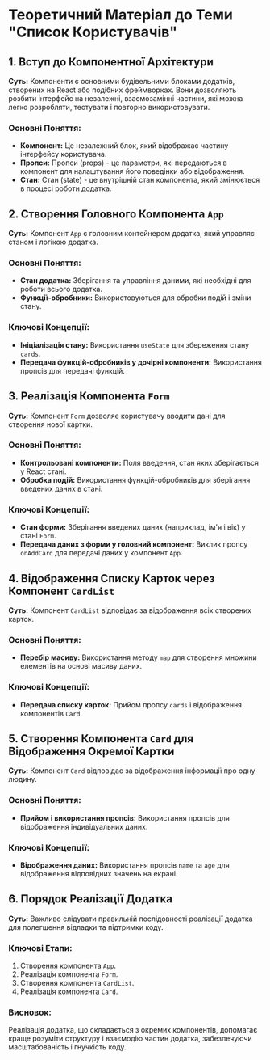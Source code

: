 # Теоретичний Матеріал до Теми "Список Користувачів"

## 1. Вступ до Компонентної Архітектури

**Суть:** Компоненти є основними будівельними блоками додатків, створених на React або подібних фреймворках. Вони дозволяють розбити інтерфейс на незалежні, взаємозамінні частини, які можна легко розробляти, тестувати і повторно використовувати.

### Основні Поняття:

- **Компонент:** Це незалежний блок, який відображає частину інтерфейсу користувача.
- **Пропси:** Пропси (props) - це параметри, які передаються в компонент для налаштування його поведінки або відображення.
- **Стан:** Стан (state) - це внутрішній стан компонента, який змінюється в процесі роботи додатка.

## 2. Створення Головного Компонента `App`

**Суть:** Компонент `App` є головним контейнером додатка, який управляє станом і логікою додатка.

### Основні Поняття:

- **Стан додатка:** Зберігання та управління даними, які необхідні для роботи всього додатка.
- **Функції-обробники:** Використовуються для обробки подій і зміни стану.

### Ключові Концепції:

- **Ініціалізація стану:** Використання `useState` для збереження стану `cards`.
- **Передача функцій-обробників у дочірні компоненти:** Використання пропсів для передачі функцій.

## 3. Реалізація Компонента `Form`

**Суть:** Компонент `Form` дозволяє користувачу вводити дані для створення нової картки.

### Основні Поняття:

- **Контрольовані компоненти:** Поля введення, стан яких зберігається у React стані.
- **Обробка подій:** Використання функцій-обробників для зберігання введених даних в стані.

### Ключові Концепції:

- **Стан форми:** Зберігання введених даних (наприклад, ім'я і вік) у стані `Form`.
- **Передача даних з форми у головний компонент:** Виклик пропсу `onAddCard` для передачі даних у компонент `App`.

## 4. Відображення Списку Карток через Компонент `CardList`

**Суть:** Компонент `CardList` відповідає за відображення всіх створених карток.

### Основні Поняття:

- **Перебір масиву:** Використання методу `map` для створення множини елементів на основі масиву даних.

### Ключові Концепції:

- **Передача списку карток:** Прийом пропсу `cards` і відображення компонентів `Card`.

## 5. Створення Компонента `Card` для Відображення Окремої Картки

**Суть:** Компонент `Card` відповідає за відображення інформації про одну людину.

### Основні Поняття:

- **Прийом і використання пропсів:** Використання пропсів для відображення індивідуальних даних.

### Ключові Концепції:

- **Відображення даних:** Використання пропсів `name` та `age` для відображення відповідних значень на екрані.

## 6. Порядок Реалізації Додатка

**Суть:** Важливо слідувати правильній послідовності реалізації додатка для полегшення відладки та підтримки коду.

### Ключові Етапи:

1. Створення компонента `App`.
2. Реалізація компонента `Form`.
3. Створення компонента `CardList`.
4. Реалізація компонента `Card`.

### Висновок:

Реалізація додатка, що складається з окремих компонентів, допомагає краще розуміти структуру і взаємодію частин додатка, забезпечуючи масштабованість і гнучкість коду.
